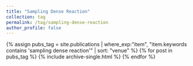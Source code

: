 ```yaml
---
title: "Sampling Dense Reaction"
collection: tag
permalink: /tag/sampling-dense-reaction
author_profile: false
---
```

{% assign pubs_tag = site.publications | where_exp:"item", "item.keywords contains 'sampling dense reaction'" | sort: "venue" %}
{% for post in pubs_tag %}
  {% include archive-single.html %}
{% endfor %}